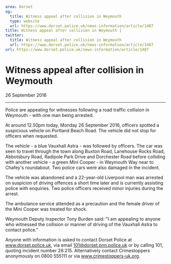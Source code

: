 ```yaml
area: Dorset
og:
  title: Witness appeal after collision in Weymouth
  type: website
  url: https://www.dorset.police.uk/news-information/article/1487
title: Witness appeal after collision in Weymouth |
twitter:
  title: Witness appeal after collision in Weymouth
  url: https://www.dorset.police.uk/news-information/article/1487
url: https://www.dorset.police.uk/news-information/article/1487
```

# Witness appeal after collision in Weymouth

26 September 2016

* * *

Police are appealing for witnesses following a road traffic collision in Weymouth - with one man being arrested.

At around 12.50pm today, Monday 26 September 2016, officers spotted a suspicious vehicle on Portland Beach Road. The vehicle did not stop for officers when requested.

The vehicle - a blue Vauxhall Astra - was followed by officers. The car was seen to travel through the town along Buxton Road, Lanehouse Rocks Road, Abbotsbury Road, Radipole Park Drive and Dorchester Road before colliding with another vehicle - a green Mini Cooper - in Weymouth Way near to Chafey's roundabout.
Two police cars were also damaged in the incident.

The vehicle was abandoned and a 22-year-old Liverpool man was arrested on suspicion of driving offences a short time later and is currently assisting police with enquiries. Two police officers received minor injuries during the arrest.

The ambulance service attended as a precaution and the female driver of the Mini Cooper was treated for shock.

Weymouth Deputy Inspector Tony Burden said: "I am appealing to anyone who witnessed the collision or manner of driving of the Vauxhall Astra to contact police."

Anyone with information is asked to contact Dorset Police at www.dorset.police.uk, via email 101@dorset.pnn.police.uk or by calling 101, quoting incident number 26:215. Alternatively contact Crimestoppers anonymously on 0800 555111 or via www.crimestoppers-uk.org.
